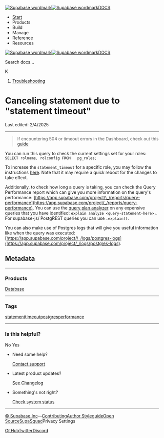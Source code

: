[![Supabase wordmark](https://supabase.com/docs/_next/image?url=%2Fdocs%2Fsupabase-dark.svg&w=256&q=75&dpl=dpl_5BYG5BkQhU19GEfZfhcgAbeGcRQo)![Supabase wordmark](https://supabase.com/docs/_next/image?url=%2Fdocs%2Fsupabase-light.svg&w=256&q=75&dpl=dpl_5BYG5BkQhU19GEfZfhcgAbeGcRQo)DOCS](https://supabase.com/docs)

-   [Start](https://supabase.com/docs/guides/getting-started)
-   Products
-   Build
-   Manage
-   Reference
-   Resources

[![Supabase wordmark](https://supabase.com/docs/_next/image?url=%2Fdocs%2Fsupabase-dark.svg&w=256&q=75&dpl=dpl_5BYG5BkQhU19GEfZfhcgAbeGcRQo)![Supabase wordmark](https://supabase.com/docs/_next/image?url=%2Fdocs%2Fsupabase-light.svg&w=256&q=75&dpl=dpl_5BYG5BkQhU19GEfZfhcgAbeGcRQo)DOCS](https://supabase.com/docs)

Search docs...

K

1.  [Troubleshooting](https://supabase.com/docs/guides/troubleshooting)

# Canceling statement due to "statement timeout"

Last edited: 2/4/2025

* * *

> If encountering 504 or timeout errors in the Dashboard, check out this [guide](https://github.com/orgs/supabase/discussions/21133#discussioncomment-9573776)

You can run this query to check the current settings set for your roles: `SELECT rolname, rolconfig FROM   pg_roles;`

To increase the `statement_timeout` for a specific role, you may follow the instructions [here](https://supabase.com/docs/guides/database/timeouts#changing-the-default-timeout). Note that it may require a quick reboot for the changes to take effect.

Additionally, to check how long a query is taking, you can check the Query Performance report which can give you more information on the query's performance: [https://app.supabase.com/project/\_/reports/query-performance](https://app.supabase.com/project/_/reports/query-performance). You can use the [query plan analyzer](https://www.postgresql.org/docs/current/sql-explain.html) on any expensive queries that you have identified: `explain analyze <query-statement-here>;`. For supabase-js/ PostgREST queries you can use `.explain()`.

You can also make use of Postgres logs that will give you useful information like when the query was executed: [https://app.supabase.com/project/\_/logs/postgres-logs](https://app.supabase.com/project/_/logs/postgres-logs).

## Metadata

* * *

### Products

[Database](https://supabase.com/docs/guides/troubleshooting?products=database)

* * *

### Tags

[statement](https://supabase.com/docs/guides/troubleshooting?tags=statement)[timeout](https://supabase.com/docs/guides/troubleshooting?tags=timeout)[postgres](https://supabase.com/docs/guides/troubleshooting?tags=postgres)[performance](https://supabase.com/docs/guides/troubleshooting?tags=performance)

* * *

### Is this helpful?

No Yes

-   Need some help?
    
    [Contact support](https://supabase.com/support)
-   Latest product updates?
    
    [See Changelog](https://supabase.com/changelog)
-   Something's not right?
    
    [Check system status](https://status.supabase.com/)

* * *

[© Supabase Inc](https://supabase.com/)—[Contributing](https://github.com/supabase/supabase/blob/master/apps/docs/DEVELOPERS.md)[Author Styleguide](https://github.com/supabase/supabase/blob/master/apps/docs/CONTRIBUTING.md)[Open Source](https://supabase.com/open-source)[SupaSquad](https://supabase.com/supasquad)Privacy Settings

[GitHub](https://github.com/supabase/supabase)[Twitter](https://twitter.com/supabase)[Discord](https://discord.supabase.com/)